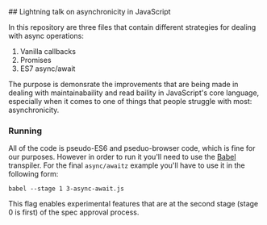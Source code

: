 ## Lightning talk on asynchronicity in JavaScript

In this repository are three files that contain different strategies for dealing with async operations:

1. Vanilla callbacks
2. Promises
3. ES7 async/await

The purpose is demonsrate the improvements that are being made in dealing with maintainabaility and read baility in JavaScript's core language, especially when it comes to one of things that people struggle with most: asynchronicity.

### Running

All of the code is pseudo-ES6 and pseduo-browser code, which is fine for our purposes. However in order to run it you'll need to use the [Babel](http://babeljs.io/) transpiler. For the final `async/awaitz` example you'll have to use it in the following form:

    babel --stage 1 3-async-await.js

This flag enables experimental features that are at the second stage (stage 0 is first) of the spec approval process.